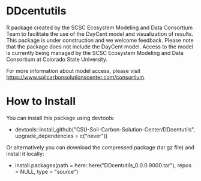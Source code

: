 # DDcentutils

R package created by the SCSC Ecosystem Modeling and Data Consortium Team to facilitate the use of the DayCent model and visualization of results. 
This package is under construction and we welcome feedback. 
Please note that the package does not include the DayCent model. Access to the model is currently being managed by the SCSC Ecosystem Modeling and Data Consortium at Colorado State University.

For more information about model access, please visit https://www.soilcarbonsolutionscenter.com/consortium.


# How to Install

You can install this package using devtools:
- devtools::install_github("CSU-Soil-Carbon-Solution-Center/DDcentutils", upgrade_dependencies = c("never"))

Or alternatively you can download the compressed package (tar.gz file) and install it locally:
- install.packages(path = here::here("DDcentutils_0.0.0.9000.tar"), repos = NULL, type = "source")
